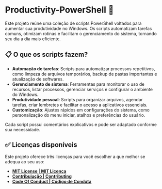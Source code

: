 # Productivity-PowerShell 🚀

Este projeto reúne uma coleção de scripts PowerShell voltados para aumentar sua produtividade no Windows. Os scripts automatizam tarefas comuns, otimizam rotinas e facilitam o gerenciamento do sistema, tornando seu dia a dia mais eficiente.

## 📋 O que os scripts fazem?

- **Automação de tarefas**: Scripts para automatizar processos repetitivos, como limpeza de arquivos temporários, backup de pastas importantes e atualização de softwares.
- **Gerenciamento de sistema**: Ferramentas para monitorar o uso de recursos, listar processos, gerenciar serviços e configurar o ambiente do Windows.
- **Produtividade pessoal**: Scripts para organizar arquivos, agendar tarefas, criar lembretes e facilitar o acesso a aplicativos essenciais.
- **Customização**: Ajustes rápidos em configurações do sistema, como personalização do menu iniciar, atalhos e preferências do usuário.

Cada script possui comentários explicativos e pode ser adaptado conforme sua necessidade.

## ✅ Licenças disponíveis

Este projeto oferece três licenças para você escolher a que melhor se adequa ao seu uso:

- [**MIT License | MIT Licença**](./LICENSE-MIT.md)
- [**Contribuiução | Contributing**](./CONTRIBUTING.md)
- [**Code Of Conduct | Código de Conduta**](./CODE_OF_CONDUCT.md)
